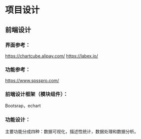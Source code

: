 # 项目设计
## 前端设计
### 界面参考：
https://chartcube.alipay.com/
https://labex.io/
### 功能参考：
https://www.spsspro.com/
### 前端设计框架（模块组件）：
Bootsrap，echart

### 功能设计：
主要功能分成四种：数据可视化，描述性统计，数据处理和数据分析。

